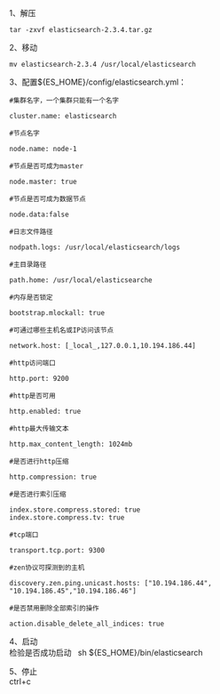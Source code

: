 1、解压

```tar -zxvf elasticsearch-2.3.4.tar.gz```

2、移动

```mv elasticsearch-2.3.4 /usr/local/elasticsearch```

3、配置${ES\_HOME}/config/elasticsearch.yml：

```
#集群名字，一个集群只能有一个名字

cluster.name: elasticsearch

#节点名字

node.name: node-1

#节点是否可成为master

node.master: true

#节点是否可成为数据节点

node.data:false

#日志文件路径

nodpath.logs: /usr/local/elasticsearch/logs

#主目录路径

path.home: /usr/local/elasticsearche

#内存是否锁定

bootstrap.mlockall: true

#可通过哪些主机名或IP访问该节点

network.host: [_local_,127.0.0.1,10.194.186.44]

#http访问端口

http.port: 9200

#http是否可用

http.enabled: true

#http最大传输文本

http.max_content_length: 1024mb

#是否进行http压缩

http.compression: true

#是否进行索引压缩

index.store.compress.stored: true
index.store.compress.tv: true

#tcp端口

transport.tcp.port: 9300

#zen协议可探测到的主机

discovery.zen.ping.unicast.hosts: ["10.194.186.44", "10.194.186.45","10.194.186.46"]

#是否禁用删除全部索引的操作

action.disable_delete_all_indices: true
```
4、启动  
检验是否成功启动  
sh ${ES_HOME}/bin/elasticsearch

5、停止  
ctrl+c
